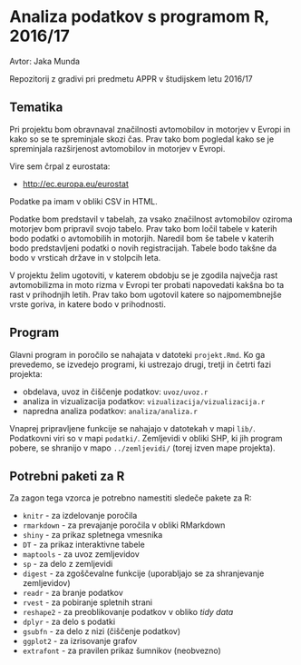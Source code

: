 # Analiza podatkov s programom R, 2016/17

Avtor: Jaka Munda

Repozitorij z gradivi pri predmetu APPR v študijskem letu 2016/17

## Tematika

Pri projektu bom obravnaval značilnosti avtomobilov in motorjev v Evropi in kako so se te spreminjale skozi čas. Prav tako bom pogledal kako se je spreminjala razširjenost avtomobilov in motorjev v Evropi.

Vire sem črpal z eurostata:

- http://ec.europa.eu/eurostat

Podatke pa imam v obliki CSV in HTML. 

Podatke bom predstavil v tabelah, za vsako značilnost avtomobilov oziroma motorjev bom pripravil svojo tabelo. Prav tako bom ločil tabele v katerih bodo podatki o avtomobilih in motorjih. Naredil bom še tabele v katerih bodo predstavljeni podatki o novih registracijah. Tabele bodo takšne da bodo v vrsticah države in v stolpcih leta.

V projektu želim ugotoviti, v katerem obdobju se je zgodila največja rast avtomobilizma in moto rizma v Evropi ter probati napovedati kakšna bo ta rast v prihodnjih letih. Prav tako bom ugotovil katere so najpomembnejše vrste goriva, in katere bodo v prihodnosti.

## Program

Glavni program in poročilo se nahajata v datoteki `projekt.Rmd`. Ko ga prevedemo,
se izvedejo programi, ki ustrezajo drugi, tretji in četrti fazi projekta:

* obdelava, uvoz in čiščenje podatkov: `uvoz/uvoz.r`
* analiza in vizualizacija podatkov: `vizualizacija/vizualizacija.r`
* napredna analiza podatkov: `analiza/analiza.r`

Vnaprej pripravljene funkcije se nahajajo v datotekah v mapi `lib/`. Podatkovni
viri so v mapi `podatki/`. Zemljevidi v obliki SHP, ki jih program pobere, se
shranijo v mapo `../zemljevidi/` (torej izven mape projekta).

## Potrebni paketi za R

Za zagon tega vzorca je potrebno namestiti sledeče pakete za R:

* `knitr` - za izdelovanje poročila
* `rmarkdown` - za prevajanje poročila v obliki RMarkdown
* `shiny` - za prikaz spletnega vmesnika
* `DT` - za prikaz interaktivne tabele
* `maptools` - za uvoz zemljevidov
* `sp` - za delo z zemljevidi
* `digest` - za zgoščevalne funkcije (uporabljajo se za shranjevanje zemljevidov)
* `readr` - za branje podatkov
* `rvest` - za pobiranje spletnih strani
* `reshape2` - za preoblikovanje podatkov v obliko *tidy data*
* `dplyr` - za delo s podatki
* `gsubfn` - za delo z nizi (čiščenje podatkov)
* `ggplot2` - za izrisovanje grafov
* `extrafont` - za pravilen prikaz šumnikov (neobvezno)
